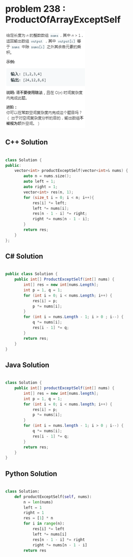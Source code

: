 
# problem 238 : ProductOfArrayExceptSelf

<img src="https://github.com/Peefy/PeefyLeetCode/blob/master/doc/201-300/238.ProductOfArrayExceptSelf/problem.png"/>

## C++ Solution

```c++

class Solution {
public:
    vector<int> productExceptSelf(vector<int>& nums) {
        auto n = nums.size();
        auto left = 1;
        auto right = 1;
        vector<int> res(n, 1); 
        for (size_t i = 0; i < n; i++){
            res[i] *= left;
            left *= nums[i];
            res[n - 1 - i] *= right;
            right *= nums[n - 1 - i];
        }
        return res;
    }
};

```

## C# Solution

```csharp

public class Solution {
    public int[] ProductExceptSelf(int[] nums) {
        int[] res = new int[nums.Length];
        int p = 1, q = 1;
        for (int i = 0; i < nums.Length; i++) {
            res[i] = p;
            p *= nums[i];
        }
        for (int i = nums.Length - 1; i > 0 ; i--) {
            q *= nums[i];
            res[i - 1] *= q;
        }
        return res;
    }
}

```

## Java Solution

```java

class Solution {
    public int[] productExceptSelf(int[] nums) {
        int[] res = new int[nums.length];
        int p = 1, q = 1;
        for (int i = 0; i < nums.length; i++) {
            res[i] = p;
            p *= nums[i];
        }
        for (int i = nums.length - 1; i > 0 ; i--) {
            q *= nums[i];
            res[i - 1] *= q;
        }
        return res;
    }
}

```

## Python Solution

```python

class Solution:
    def productExceptSelf(self, nums):
        n = len(nums)
        left = 1
        right = 1
        res = [1] * n
        for i in range(n):
            res[i] *= left
            left *= nums[i]
            res[n - 1 - i] *= right
            right *= nums[n - 1 - i]
        return res    

```




